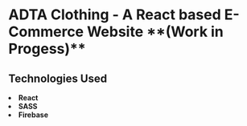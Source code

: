 <h1> ADTA Clothing - A React based E-Commerce Website **(Work in Progess)** </h1>

<h2> Technologies Used </h2>

<li> <strong>React </strong>
<li> <strong>SASS</strong>
<li> <strong>Firebase</strong>
  

